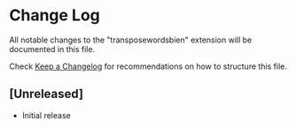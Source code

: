 # Change Log

All notable changes to the "transposewordsbien" extension will be documented in this file.

Check [Keep a Changelog](http://keepachangelog.com/) for recommendations on how to structure this file.

## [Unreleased]

- Initial release